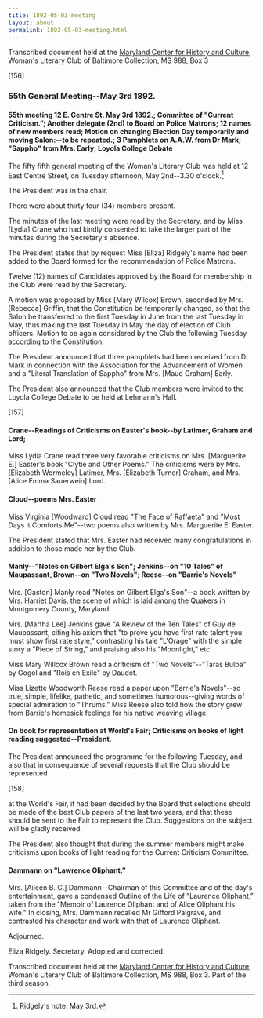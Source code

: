 ```yaml
---
title: 1892-05-03-meeting
layout: about
permalink: 1892-05-03-meeting.html
---
```

Transcribed document held at the [Maryland Center for History and Culture](http://mdhs.org/), Woman's Literary Club of Baltimore Collection, MS 988, Box 3

[156]

### 55th General Meeting--May 3rd 1892.

#### 55th meeting 12 E. Centre St. May 3rd 1892.; Committee of "Current Criticism.”; Another delegate (2nd) to Board on Police Matrons; 12 names of new members read; Motion on changing Election Day temporarily and moving Salon:--to be repeated.; 3 Pamphlets on A.A.W. from Dr Mark; "Sappho" from Mrs. Early; Loyola College Debate

The fifty fifth general meeting of the Woman's Literary Club was held at 12 East Centre Street, on Tuesday afternoon, May 2nd--3.30 o'clock.[^note]

The President was in the chair.

There were about thirty four (34) members present.

The minutes of the last meeting were read by the Secretary, and by Miss [Lydia] Crane who had kindly consented to take the larger part of the minutes during the Secretary's absence.

The President states that by request Miss [Eliza] Ridgely's name had been added to the Board formed for the recommendation of Police Matrons.

Twelve (12) names of Candidates approved by the Board for membership in the Club were read by the Secretary.

A motion was proposed by Miss [Mary Wilcox] Brown, seconded by Mrs. [Rebecca] Griffin, that the Constitution be temporarily changed, so that the Salon be transferred to the first Tuesday in June from the last Tuesday in May, thus making the last Tuesday in May the day of election of Club officers. Motion to be again considered by the Club the following Tuesday according to the Constitution.

The President announced that three pamphlets had been received from Dr Mark in connection with the Association for the Advancement of Women and a "Literal Translation of Sappho" from Mrs. [Maud Graham] Early.

The President also announced that the Club members were invited to the Loyola College Debate to be held at Lehmann's Hall.
[^note]: Ridgely's note: May 3rd.

[157]

#### Crane--Readings of Criticisms on Easter's book--by Latimer, Graham and Lord;  

Miss Lydia Crane read three very favorable criticisms on Mrs. [Marguerite E.] Easter's book "Clytie and Other Poems.” The criticisms were by Mrs. [Elizabeth Wormeley] Latimer, Mrs. [Elizabeth Turner] Graham, and Mrs. [Alice Emma Sauerwein] Lord.

#### Cloud--poems Mrs. Easter

Miss Virginia [Woodward] Cloud read "The Face of Raffaeta" and "Most Days it Comforts Me"--two poems also written by Mrs. Marguerite E. Easter.

The President stated that Mrs. Easter had received many congratulations in addition to those made her by the Club.

#### Manly--"Notes on Gilbert Elga's Son"; Jenkins--on "10 Tales" of Maupassant, Brown--on "Two Novels"; Reese--on "Barrie's Novels"

Mrs. [Gaston] Manly read "Notes on Gilbert Elga's Son"--a book written by Mrs. Harriet Davis, the scene of which is laid among the Quakers in Montgomery County, Maryland.

Mrs. [Martha Lee] Jenkins gave "A Review of the Ten Tales" of Guy de Maupassant, citing his axiom that "to prove you have first rate talent you must show first rate style,” contrasting his tale "L'Orage" with the simple story a "Piece of String,” and praising also his "Moonlight,” etc.

Miss Mary Willcox Brown read a criticism of "Two Novels"--"Taras Bulba" by Gogol and "Rois en Exile" by Daudet.

Miss Lizette Woodworth Reese read a paper upon "Barrie's Novels"--so true, simple, lifelike, pathetic, and sometimes humorous--giving words of special admiration to "Thrums.” Miss Reese also told how the story grew from Barrie's homesick feelings for his native weaving village.

#### On book for representation at World's Fair; Criticisms on books of light reading suggested--President.

The President announced the programme for the following Tuesday, and also that in consequence of several requests that the Club should be represented

[158]

at the World's Fair, it had been decided by the Board that selections should be made of the best Club papers of the last two years, and that these should be sent to the Fair to represent the Club. Suggestions on the subject will be gladly received.

The President also thought that during the summer members might make criticisms upon books of light reading for the Current Criticism Committee.

#### Dammann on "Lawrence Oliphant.”

Mrs. [Aileen B. C.] Dammann--Chairman of this Committee and of the day's entertainment, gave a condensed Outline of the Life of "Laurence Oliphant,” taken from the "Memoir of Laurence Oliphant and of Alice Oliphant his wife." In closing, Mrs. Dammann recalled Mr Gifford Palgrave, and contrasted his character and work with that of Laurence Oliphant.

Adjourned.

Eliza Ridgely.
Secretary.
Adopted and corrected.

Transcribed document held at the [Maryland Center for History and Culture](http://mdhs.org/), Woman's Literary Club of Baltimore Collection, MS 988, Box 3. Part of the third season.